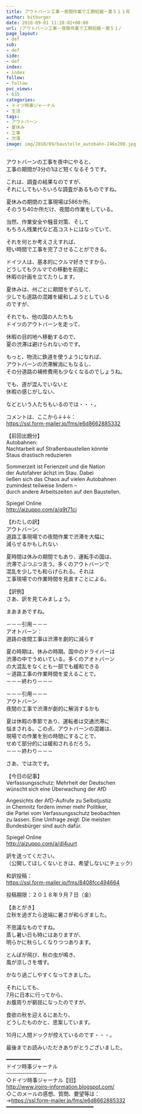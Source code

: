 ```yaml
---
title: アウトバーン工事－夜間作業で工期短縮－第５１１号
author: bitburger
date: 2018-09-01 11:28:02+00:00
url: /アウトバーン工事－夜間作業で工期短縮－第５１/
page_layout:
- def
sub:
- def
side:
- def
index:
- index
follow:
- follow
pvc_views:
- 635
categories:
- ドイツ時事ジャーナル
- 生活
tags:
- アウトバーン
- 夏休み
- 工事
- 渋滞
image: img/2018/09/baustelle_autobahn-246x200.jpg
---
```

アウトバーンの工事を夜中にやると、  
工事の期間が3分の1ほど短くなるそうです。  
  
これは、調査の結果なのですが、  
それにしてもいろいろな調査があるものですね。  
  


夏休みの期間の工事現場は586か所。  
そのうち40か所だけ、夜間の作業をしている。  
  
当然、作業安全や騒音対策、そして  
もちろん残業代など高コストにはなっていて、  
  
それを何とか考えさえすれば、  
短い時間で工事を完了させることができる。

ドイツ人は、基本的にクルマ好きですから、  
どうしてもクルマでの移動を前提に  
休暇の計画を立てたりします。  
  
夏休みは、州ごとに期間をずらして、  
少しでも道路の混雑を緩和しようとしている  
のですが、  
  
それでも、他の国の人たちも  
ドイツのアウトバーンを走って、  
  
休暇の目的地へ移動するので、  
夏の渋滞は避けられないのです。

もっと、物流に鉄道を使うようになれば、  
アウトバーンの渋滞解消にもなるし、  
その分道路の補修費用も少なくなるのでしょうね。

でも、道が混んでいないと  
休暇の感じがしない、  
  
などという人たちもいるのでは・・・。  
  
コメントは、ここから↓↓↓：  
<https://ssl.form-mailer.jp/fms/e6d8662885332>

【前回出題分】  
Autobahnen:  
Nachtarbeit auf Straßenbaustellen könnte  
Staus drastisch reduzieren  
  
Sommerzeit ist Ferienzeit und die Nation  
der Autofahrer ächzt im Stau. Dabei  
ließen sich das Chaos auf vielen Autobahnen  
zumindest teilweise lindern &#8211;  
durch andere Arbeitszeiten auf den Baustellen.  
  
Spiegel Online  
<http://aizuppo.com/a/q9t71cj>

【わたしの訳】  
アウトバーン:  
道路工事現場での夜間作業で渋滞を大幅に  
減らせるかもしれない  
  
夏時間は休みの期間でもあり、運転手の国は、  
渋滞でぶつぶつ言う。多くのアウトバーンで  
混乱を少しでも和らげられる。それは  
工事現場での作業時間を見直すことによる。

【訳例】  
さあ、訳を見てみましょう。  
  
まあまあですね。

－－－引用－－－  
アオトバーン：  
道路の夜間工事は渋滞を劇的に減らす  
  
夏の時期は、休みの時期。国中のドライバーは  
渋滞の中でうめいている。多くのアオトバーン  
の大混乱をなくとも一部でも緩和できる  
－道路工事の作業時間を変えることで。  
－－－終わり－－－

－－－引用－－－  
アウトバーン  
夜間の工事で渋滞が劇的に解消するかも  
  
夏は休暇の季節であり、運転者は交通渋滞に  
悩まされる。この点、アウトバーンの混雑は、  
現場での作業を別の時間にすることで、  
せめて部分的には緩和されるだろう。  
－－－終わり－－－

さあ、では次です。  
  
【今日の記事】  
Verfassungsschutz: Mehrheit der Deutschen  
wünscht sich eine Überwachung der AfD  
  
Angesichts der AfD-Aufrufe zu Selbstjustiz  
in Chemnitz fordern immer mehr Politiker,  
die Partei vom Verfassungsschutz beobachten  
zu lassen. Eine Umfrage zeigt: Die meisten  
Bundesbürger sind auch dafür.  
  
Spiegel Online  
<http://aizuppo.com/a/dl4uurt>

訳を送ってください。  
（公開してほしくないときは、希望しないにチェック）  
  
和訳投稿：  
 <https://ssl.form-mailer.jp/fms/8408fcc494664>  
  
投稿期限：２０１８年９月７日（金）

【あとがき】  
立秋を過ぎたら途端に暑さが和らぎました。  
  
不思議なものですね。  
蒸し暑い日も時にはありますが、  
明らかに秋らしくなりつつあります。  
  
とんぼが飛び、秋の虫が鳴き、  
風が涼しさを増す。  
  
かなり過ごしやすくなってきました。  
  
それにしても、  
7月に日本に行ってから、  
お腹周りが窮屈になったのですが、  
  
食欲の秋を迎えるにあたり、  
どうしたものかと、思案しています。  
  
10月に人間ドックが控えているのです・・・。  
  
最後までお読みいただきありがとうございました。

━━━━━━━━━━━  
ドイツ時事ジャーナル  
───────────  
◇ドイツ時事ジャーナル【旧】  
<http://www.iroiro-information.blogspot.com/>  
◇このメールの感想、質問、要望等は：  
-><https://ssl.form-mailer.jp/fms/e6d8662885332>  
━━━━━━━━━━━━━━━━━━━━━━━━━━━━